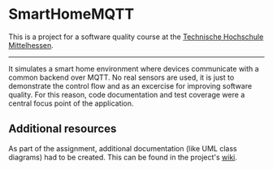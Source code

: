 # SmartHomeMQTT
This is a project for a software quality course at the [Technische Hochschule Mittelhessen](https://www.thm.de/site/).

---

It simulates a smart home environment where devices communicate with a common backend over MQTT.
No real sensors are used, it is just to demonstrate the control flow and as an excercise for improving software quality.
For this reason, code documentation and test coverage were a central focus point of the application.

## Additional resources
As part of the assignment, additional documentation (like UML class diagrams) had to be created.
This can be found in the project's [wiki](https://github.com/DominikDoom/SmartHomeMQTT/wiki).
